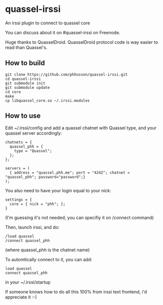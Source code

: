 quassel-irssi
=============

An irssi plugin to connect to quassel core

You can discuss about it on #quassel-irssi on Freenode.

Huge thanks to QuasselDroid. QuasselDroid protocol code is way easier to read than Quassel's.

How to build
------------

    git clone https://github.com/phhusson/quassel-irssi.git
    cd quassel-irssi
    git submodule init
    git submodule update
    cd core
    make
    cp libquassel_core.so ~/.irssi.modules

How to use
----------

Edit ~/.irssi/config and add a quassel chatnet with Quassel type, and your quassel server accordingly:

    chatnets = {
      quassel_phh = {
        type = "Quassel";
      };
    };

    servers = (
      { address = "quassel.phh.me"; port = "4242"; chatnet = "quassel_phh"; password="password";}
    );

You also need to have your login equal to your nick:

    settings = {
      core = { nick = "phh"; };
    }
  
(I'm guessing it's not needed, you can specifiy it on /connect command)

Then, launch irssi, and do:

    /load quassel
    /connect quassel_phh
  
(where quassel_phh is the chatnet name)

To automtically connect to it, you can add:

    load quassel
    connect quassel_phh
  
in your ~/.irssi/startup

If someone knows how to do all this 100% from irssi text frontend, i'd appreciate it :-)
